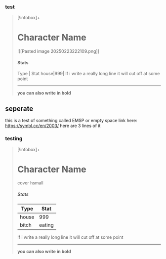 ### test
>[!infobox]+
># Character Name
>![[Pasted image 20250223222109.png]]
>#### Stats
>Type | Stat
>house|999|
> If i write a really long line it will cut off at some point
> 
> ---
> **you can also write in bold**
> 

## seperate
this is a test of something called EMSP or empty space link here: https://symbl.cc/en/2003/
here are 3 lines of it
 
 
 
### testing
>[!infobox]+
># Character Name
>cover hsmall
>##### Stats
>Type | Stat
>---|---|
>house|999|
>bitch|eating|
> If i write a really long line it will cut off at some point
> 
> ---
> **you can also write in bold**



